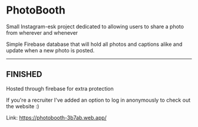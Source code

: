 # PhotoBooth

Small Instagram-esk project dedicated to allowing users to share a photo from wherever and whenever

Simple Firebase database that will hold all photos and captions alike and update when a new photo is posted.

----------------
  FINISHED
----------------

Hosted through firebase for extra protection

If you're a recruiter I've added an option to log in anonymously to check out the website :)

Link: https://photobooth-3b7ab.web.app/ 
